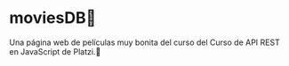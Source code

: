 # moviesDB🥸
Una página web de películas muy bonita del curso del Curso de API REST en JavaScript de Platzi.💚
